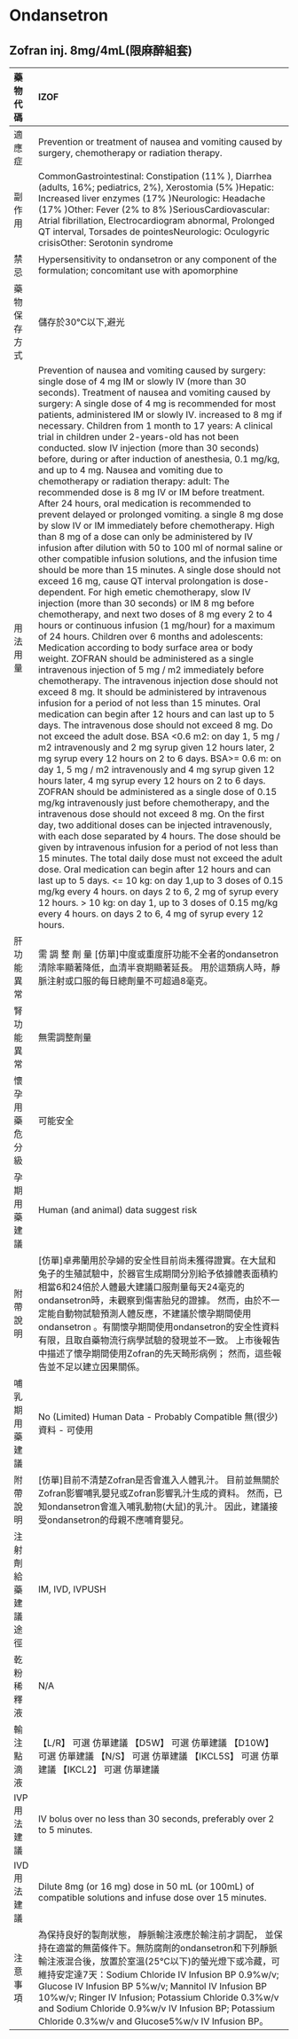 # Ondansetron

## Zofran inj. 8mg/4mL\(限麻醉組套\)

| 藥物代碼 | IZOF |
| :--- | :--- |
| 適應症 | Prevention or treatment of nausea and vomiting caused by surgery, chemotherapy or radiation therapy. |
| 副作用 | CommonGastrointestinal: Constipation \(11% \), Diarrhea \(adults, 16%; pediatrics, 2%\), Xerostomia \(5% \)Hepatic: Increased liver enzymes \(17% \)Neurologic: Headache \(17% \)Other: Fever \(2% to 8% \)SeriousCardiovascular: Atrial fibrillation, Electrocardiogram abnormal, Prolonged QT interval, Torsades de pointesNeurologic: Oculogyric crisisOther: Serotonin syndrome |
| 禁忌 | Hypersensitivity to ondansetron or any component of the formulation; concomitant use with apomorphine |
| 藥物保存方式 | 儲存於30℃以下,避光 |
| 用法用量 | Prevention of nausea and vomiting caused by surgery: single dose of 4 mg IM or slowly IV \(more than 30 seconds\). Treatment of nausea and vomiting caused by surgery: A single dose of 4 mg is recommended for most patients, administered IM or slowly IV. increased to 8 mg if necessary. Children from 1 month to 17 years: A clinical trial in children under 2-years-old has not been conducted. slow IV injection \(more than 30 seconds\) before, during or after induction of anesthesia, 0.1 mg/kg, and up to 4 mg. Nausea and vomiting due to chemotherapy or radiation therapy: adult: The recommended dose is 8 mg IV or IM before treatment. After 24 hours, oral medication is recommended to prevent delayed or prolonged vomiting. a single 8 mg dose by slow IV or IM immediately before chemotherapy. High than 8 mg of a dose can only be administered by IV infusion after dilution with 50 to 100 ml of normal saline or other compatible infusion solutions, and the infusion time should be more than 15 minutes. A single dose should not exceed 16 mg, cause QT interval prolongation is dose-dependent. For high emetic chemotherapy, slow IV injection \(more than 30 seconds\) or IM 8 mg before chemotherapy, and next two doses of 8 mg every 2 to 4 hours or continuous infusion \(1 mg/hour\) for a maximum of 24 hours. Children over 6 months and adolescents: Medication according to body surface area or body weight. ZOFRAN should be administered as a single intravenous injection of 5 mg / m2 immediately before chemotherapy. The intravenous injection dose should not exceed 8 mg. It should be administered by intravenous infusion for a period of not less than 15 minutes. Oral medication can begin after 12 hours and can last up to 5 days. The intravenous dose should not exceed 8 mg. Do not exceed the adult dose. BSA &lt;0.6 m2: on day 1, 5 mg / m2 intravenously and 2 mg syrup given 12 hours later, 2 mg syrup every 12 hours on 2 to 6 days. BSA&gt;= 0.6 m: on day 1, 5 mg / m2 intravenously and 4 mg syrup given 12 hours later, 4 mg syrup every 12 hours on 2 to 6 days. ZOFRAN should be administered as a single dose of 0.15 mg/kg intravenously just before chemotherapy, and the intravenous dose should not exceed 8 mg. On the first day, two additional doses can be injected intravenously, with each dose separated by 4 hours. The dose should be given by intravenous infusion for a period of not less than 15 minutes. The total daily dose must not exceed the adult dose. Oral medication can begin after 12 hours and can last up to 5 days. &lt;= 10 kg: on day 1,up to 3 doses of 0.15 mg/kg every 4 hours. on days 2 to 6, 2 mg of syrup every 12 hours. &gt; 10 kg: on day 1, up to 3 doses of 0.15 mg/kg every 4 hours. on days 2 to 6, 4 mg of syrup every 12 hours. |
| 肝功能異常 | 需 調 整 劑 量  \[仿單\]中度或重度肝功能不全者的ondansetron清除率顯著降低，血清半衰期顯著延長。 用於這類病人時，靜脈注射或口服的每日總劑量不可超過8毫克。 |
| 腎功能異常 | 無需調整劑量 |
| 懷孕用藥危分級 | 可能安全 |
| 孕期用藥建議 | Human \(and animal\) data suggest risk |
| 附帶說明 | \[仿單\]卓弗蘭用於孕婦的安全性目前尚未獲得證實。在大鼠和兔子的生殖試驗中，於器官生成期間分別給予依據體表面積約相當6和24倍於人體最大建議口服劑量每天24毫克的ondansetron時，未觀察到傷害胎兒的證據。 然而，由於不一定能自動物試驗預測人體反應，不建議於懷孕期間使用ondansetron 。有關懷孕期間使用ondansetron的安全性資料有限，且取自藥物流行病學試驗的發現並不一致。 上市後報告中描述了懷孕期間使用Zofran的先天畸形病例； 然而，這些報告並不足以建立因果關係。 |
| 哺乳期用藥建議 | No \(Limited\) Human Data - Probably Compatible 無\(很少\)資料 - 可使用 |
| 附帶說明 | \[仿單\]目前不清楚Zofran是否會進入人體乳汁。 目前並無關於Zofran影響哺乳嬰兒或Zofran影響乳汁生成的資料。 然而，已知ondansetron會進入哺乳動物\(大鼠\)的乳汁。 因此，建議接受ondansetron的母親不應哺育嬰兒。 |
| 注射劑給藥建議途徑 | IM, IVD, IVPUSH |
| 乾粉稀釋液 | N/A |
| 輸注點滴液 | 【L/R】 可選 仿單建議  【D5W】 可選 仿單建議  【D10W】 可選 仿單建議  【N/S】 可選 仿單建議  【IKCL5S】 可選 仿單建議  【IKCL2】 可選 仿單建議 |
| IVP 用法建議 | IV bolus over no less than 30 seconds, preferably over 2 to 5 minutes. |
| IVD 用法建議 | Dilute 8mg \(or 16 mg\) dose in 50 mL \(or 100mL\) of compatible solutions and infuse dose over 15 minutes. |
| 注意事項 | 為保持良好的製劑狀態， 靜脈輸注液應於輸注前才調配， 並保持在適當的無菌條件下。無防腐劑的ondansetron和下列靜脈輸注液混合後，放置於室溫\(25℃以下\)的螢光燈下或冷藏，可維持安定達7天：Sodium Chloride IV Infusion BP 0.9%w/v; Glucose IV Infusion BP 5%w/v; Mannitol IV Infusion BP 10%w/v; Ringer IV Infusion; Potassium Chloride 0.3%w/v and Sodium Chloride 0.9%w/v IV Infusion BP; Potassium Chloride 0.3%w/v and Glucose5%w/v IV Infusion BP。 |

